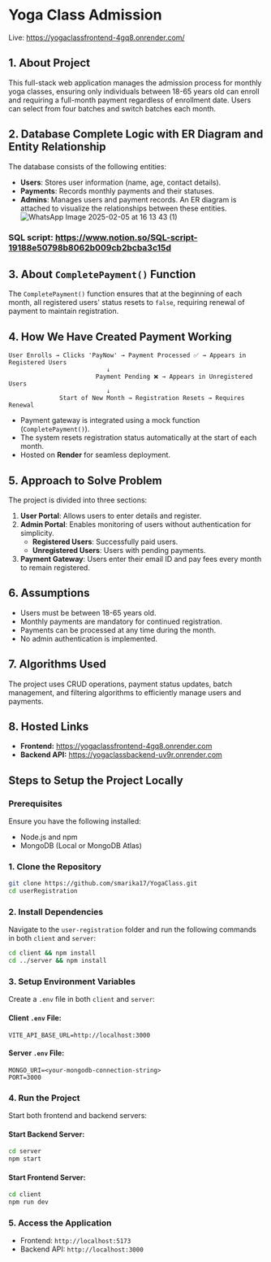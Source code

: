 # Yoga Class Admission
Live: https://yogaclassfrontend-4gq8.onrender.com/


## 1. About Project

This full-stack web application manages the admission process for monthly yoga classes, ensuring only individuals between 18-65 years old can enroll and requiring a full-month payment regardless of enrollment date. Users can select from four batches and switch batches each month.

## 2. Database Complete Logic with ER Diagram and Entity Relationship

The database consists of the following entities:

- **Users**: Stores user information (name, age, contact details).
- **Payments**: Records monthly payments and their statuses.
- **Admins**: Manages users and payment records.
An ER diagram is attached to visualize the relationships between these entities.
![WhatsApp Image 2025-02-05 at 16 13 43 (1)](https://github.com/user-attachments/assets/330fe617-cd2d-43b7-9c20-f95aab3f06b5)

### SQL script: https://www.notion.so/SQL-script-19188e50798b8062b009cb2bcba3c15d

## 3. About `CompletePayment()` Function

The `CompletePayment()` function ensures that at the beginning of each month, all registered users' status resets to `false`, requiring renewal of payment to maintain registration.

## 4. How We Have Created Payment Working

```
User Enrolls → Clicks 'PayNow' → Payment Processed ✅ → Appears in Registered Users
                           ↓
                        Payment Pending ❌ → Appears in Unregistered Users
                           ↓
              Start of New Month → Registration Resets → Requires Renewal
```

- Payment gateway is integrated using a mock function (`CompletePayment()`).
- The system resets registration status automatically at the start of each month.
- Hosted on **Render** for seamless deployment.

## 5. Approach to Solve Problem

The project is divided into three sections:

1. **User Portal**: Allows users to enter details and register.
2. **Admin Portal**: Enables monitoring of users without authentication for simplicity.
   - **Registered Users**: Successfully paid users.
   - **Unregistered Users**: Users with pending payments.
3. **Payment Gateway**: Users enter their email ID and pay fees every month to remain registered.

## 6. Assumptions

- Users must be between 18-65 years old.
- Monthly payments are mandatory for continued registration.
- Payments can be processed at any time during the month.
- No admin authentication is implemented.

## 7. Algorithms Used

The project uses CRUD operations, payment status updates, batch management, and filtering algorithms to efficiently manage users and payments.

## 8. Hosted Links
- **Frontend:** https://yogaclassfrontend-4gq8.onrender.com
- **Backend API:** https://yogaclassbackend-uv9r.onrender.com


## Steps to Setup the Project Locally

### Prerequisites
Ensure you have the following installed:
- Node.js and npm
- MongoDB (Local or MongoDB Atlas)

### 1. Clone the Repository
```bash
git clone https://github.com/smarika17/YogaClass.git
cd userRegistration
```

### 2. Install Dependencies
Navigate to the `user-registration` folder and run the following commands in both `client` and `server`:
```bash
cd client && npm install
cd ../server && npm install
```

### 3. Setup Environment Variables
Create a `.env` file in both `client` and `server`:

#### Client `.env` File:
```
VITE_API_BASE_URL=http://localhost:3000
```

#### Server `.env` File:
```
MONGO_URI=<your-mongodb-connection-string>
PORT=3000
```

### 4. Run the Project
Start both frontend and backend servers:

#### Start Backend Server:
```bash
cd server
npm start
```

#### Start Frontend Server:
```bash
cd client
npm run dev
```

### 5. Access the Application
- Frontend: `http://localhost:5173`
- Backend API: `http://localhost:3000`
  
